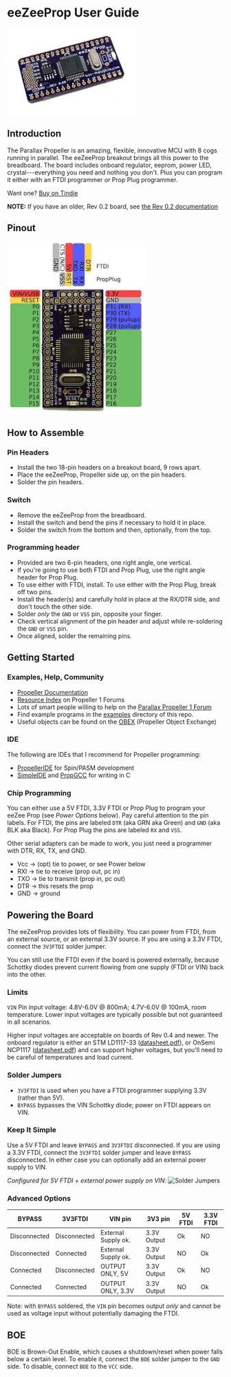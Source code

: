 # eeZeeProp User Guide
![eeZeeProp](images/eeZeeProp.jpg)

## Introduction

The Parallax Propeller is an amazing, flexible, innovative MCU with 8 cogs running in parallel. The eeZeeProp breakout brings all this power to the breadboard. The board includes onboard regulator, eeprom, power LED, crystal---everything you need and nothing you don't. Plus you can program it either with an FTDI programmer *or* Prop Plug programmer.

Want one? [Buy on Tindie](https://tindie.com/shops/bot_thoughts/eezee-propeller/)

**NOTE:** If you have an older, Rev 0.2 board, see [the Rev 0.2 documentation](eeZeePropRev2.md)

## Pinout

![eeZeePropPinout](images/eeZeePropPinout.jpg)

## How to Assemble

### Pin Headers

* Install the two 18-pin headers on a breakout board, 9 rows apart.
* Place the eeZeeProp, Propeller side up, on the pin headers.
* Solder the pin headers.

### Switch

* Remove the eeZeeProp from the breadboard.
* Install the switch and bend the pins if necessary to hold it in place.
* Solder the switch from the bottom and then, optionally, from the top.

### Programming header

* Provided are two 6-pin headers, one right angle, one vertical.
* If you're going to use both FTDI and Prop Plug, use the right angle header for Prop Plug.
* To use either with FTDI, install. To use either with the Prop Plug, break off two pins.
* Install the header(s) and carefully hold in place at the RX/DTR side, and don't touch the other side.
* Solder *only* the ```GND``` or ```VSS``` pin, opposite your finger.
* Check vertical alignment of the pin header and adjust while re-soldering the ```GND``` or ```VSS``` pin.
* Once aligned, solder the remaining pins.

## Getting Started

### Examples, Help, Community

* [Propeller Documentation](http://www.parallaxsemiconductor.com/docs)
* [Resource Index](https://forums.parallax.com/discussion/111166/propeller-resource-index) on Propeller 1 Forums
* Lots of smart people willing to help on the [Parallax Propeller 1 Forum](https://forums.parallax.com/categories/propeller-1-multicore-microcontroller)
* Find example programs in the [examples](../examples) directory of this repo.
* Useful objects can be found on the [OBEX](http://obex.parallax.com/) (Propeller Object Exchange)

### IDE

The following are IDEs that I recommend for Propeller programming:

  * [PropellerIDE](https://github.com/parallaxinc/PropellerIDE) for Spin/PASM development
  * [SimpleIDE](http://learn.parallax.com/propeller-c-set-simpleide) and [PropGCC](http://code.google.com/p/propgcc/) for writing in C

### Chip Programming

You can either use a 5V FTDI, 3.3V FTDI or Prop Plug to program your eeZee Prop (see *Power Options* below). Pay careful attention to the pin labels. For FTDI, the pins are labeled ```DTR``` (aka GRN aka Green) and ```GND``` (aka BLK aka Black). For Prop Plug the pins are labeled ```RX``` and ```VSS```.

Other serial adapters can be made to work, you just need a programmer with DTR, RX, TX, and GND.

  * Vcc -> (opt) tie to power, or see Power below
  * RXI -> tie to receive (prop out, pc in)
  * TXO -> tie to transmit (prop in, pc out)
  * DTR -> this resets the prop
  * GND -> ground

## Powering the Board

The eeZeeProp provides lots of flexibility. You can power from FTDI, from an external source, or an external 3.3V source. If you are using a 3.3V FTDI, connect the ```3V3FTDI``` solder jumper.

You can still use the FTDI even if the board is powered externally, because Schottky diodes prevent current flowing from one supply (FTDI or VIN) back into the other.

### Limits

```VIN``` Pin input voltage: 4.8V-6.0V @ 800mA; 4.7V-6.0V @ 100mA, room temperature. Lower input voltages are typically possible but not guaranteed in all scenarios.

Higher input voltages are acceptable on boards of Rev 0.4 and newer. The onboard regulator is either an STM LD1117-33 ([datasheet.pdf](http://www.st.com/web/en/resource/technical/document/datasheet/CD00000544.pdf)), or OnSemi NCP1117 ([datasheet.pdf](http://www.onsemi.com/pub_link/Collateral/NCP1117-D.PDF)) and can support higher voltages, but you'll need to be careful of temperatures and load current.

### Solder Jumpers

 * ```3V3FTDI``` is used when you have a FTDI programmer supplying 3.3V (rather than 5V).
 * ```BYPASS``` bypasses the VIN Schottky diode; power on FTDI appears on VIN.

### Keep It Simple

Use a 5V FTDI and leave ```BYPASS``` and ```3V3FTDI``` disconnected. If you are using a 3.3V FTDI, connect the ```3V3FTDI``` solder jumper and leave ```BYPASS``` disconnected.  In either case you can optionally add an external power supply to VIN.

*Configured for 5V FTDI + external power supply on VIN*:
![Solder Jumpers](images/eeZeePropJumpers.jpg)

### Advanced Options

| BYPASS       | 3V3FTDI      | VIN pin             | 3V3 pin     | 5V FTDI | 3.3V FTDI |
|--------------|--------------|---------------------|-------------|---------|-----------|
| Disconnected | Disconnected | External Supply ok. | 3.3V Output | Ok      | NO        |
| Disconnected | Connected    | External Supply ok. | 3.3V Output | NO      | Ok        |
| Connected    | Disconnected | OUTPUT ONLY, 5V     | 3.3V Output | Ok      | NO        |
| Connected    | Connected    | OUTPUT ONLY, 3.3V   | 3.3V Output | NO      | Ok        |

Note: with ```BYPASS``` soldered, the ```VIN``` pin becomes output *only* and cannot be used as voltage input without potentially damaging the FTDI.

## BOE

BOE is Brown-Out Enable, which causes a shutdown/reset when power falls below a certain level. To enable it, connect the ```BOE``` solder jumper to the ```GND``` side.  To disable, connect ```BOE``` to the ```VCC``` side.
